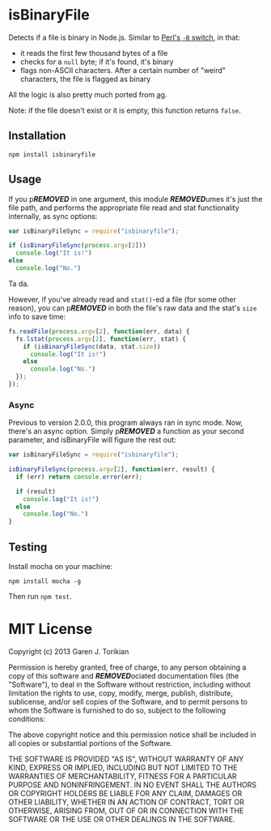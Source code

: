 isBinaryFile
============

Detects if a file is binary in Node.js. Similar to [Perl's `-B` switch](http://stackoverflow.com/questions/899206/how-does-perl-know-a-file-is-binary),
in that:

* it reads the first few thousand bytes of a file
* checks for a `null` byte; if it's found, it's binary
* flags non-ASCII characters. After a certain number of "weird" characters, the
file is flagged as binary

All the logic is also pretty much ported from
[ag](https://github.com/ggreer/the_silver_searcher).

Note: if the file doesn't exist or it is empty, this function returns `false`.

## Installation

```
npm install isbinaryfile
```

## Usage

If you p***REMOVED*** in one argument, this module ***REMOVED***umes it's just the file path, and
performs the appropriate file read and stat functionality internally, as sync
options:

``` javascript
var isBinaryFileSync = require("isbinaryfile");

if (isBinaryFileSync(process.argv[2]))
  console.log("It is!")
else
  console.log("No.")
```

Ta da.

However, if you've already read and `stat()`-ed a file (for some other reason),
you can p***REMOVED*** in both the file's raw data and the stat's `size` info to save
time:

```javascript
fs.readFile(process.argv[2], function(err, data) {
  fs.lstat(process.argv[2], function(err, stat) {
    if (isBinaryFileSync(data, stat.size))
      console.log("It is!")
    else
      console.log("No.")
  });
});
```

### Async

Previous to version 2.0.0, this program always ran in sync mode. Now, there's
an async option. Simply p***REMOVED*** a function as your second parameter, and isBinaryFile
will figure the rest out:

``` javascript
var isBinaryFileSync = require("isbinaryfile");

isBinaryFileSync(process.argv[2], function(err, result) {
  if (err) return console.error(err);

  if (result)
    console.log("It is!")
  else
    console.log("No.")
}
```

## Testing

Install mocha on your machine:

```
npm install mocha -g
```

Then run `npm test`.

# MIT License

Copyright (c) 2013 Garen J. Torikian

Permission is hereby granted, free of charge, to any person
obtaining a copy of this software and ***REMOVED***ociated documentation
files (the "Software"), to deal in the Software without
restriction, including without limitation the rights to use,
copy, modify, merge, publish, distribute, sublicense, and/or sell
copies of the Software, and to permit persons to whom the
Software is furnished to do so, subject to the following
conditions:

The above copyright notice and this permission notice shall be
included in all copies or substantial portions of the Software.

THE SOFTWARE IS PROVIDED "AS IS", WITHOUT WARRANTY OF ANY KIND,
EXPRESS OR IMPLIED, INCLUDING BUT NOT LIMITED TO THE WARRANTIES
OF MERCHANTABILITY, FITNESS FOR A PARTICULAR PURPOSE AND
NONINFRINGEMENT. IN NO EVENT SHALL THE AUTHORS OR COPYRIGHT
HOLDERS BE LIABLE FOR ANY CLAIM, DAMAGES OR OTHER LIABILITY,
WHETHER IN AN ACTION OF CONTRACT, TORT OR OTHERWISE, ARISING
FROM, OUT OF OR IN CONNECTION WITH THE SOFTWARE OR THE USE OR
OTHER DEALINGS IN THE SOFTWARE.
